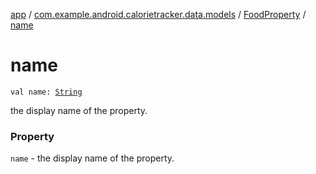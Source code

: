 [app](../../index.md) / [com.example.android.calorietracker.data.models](../index.md) / [FoodProperty](index.md) / [name](./name.md)

# name

`val name: `[`String`](https://kotlinlang.org/api/latest/jvm/stdlib/kotlin/-string/index.html)

the display name of the property.

### Property

`name` - the display name of the property.